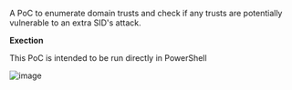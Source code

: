 A PoC to enumerate domain trusts and check if any trusts are potentially vulnerable to an extra SID's attack. 

**Exection**

This PoC is intended to be run directly in PowerShell

![image](https://github.com/Jtgit4/Extra_SIDs/assets/125322633/1f446839-9774-458c-a8bb-9006dab75d38)
